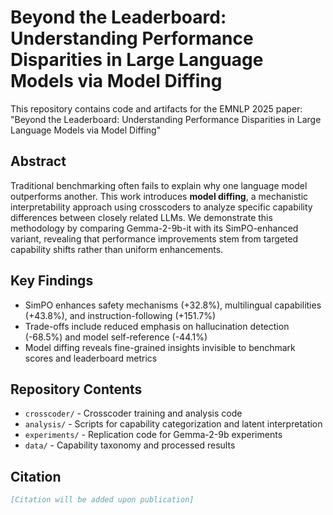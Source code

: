 # Beyond the Leaderboard: Understanding Performance Disparities in Large Language Models via Model Diffing

This repository contains code and artifacts for the EMNLP 2025 paper: "Beyond the Leaderboard: Understanding Performance Disparities in Large Language Models via Model Diffing"

## Abstract

Traditional benchmarking often fails to explain why one language model outperforms another. This work introduces **model diffing**, a mechanistic interpretability approach using crosscoders to analyze specific capability differences between closely related LLMs. We demonstrate this methodology by comparing Gemma-2-9b-it with its SimPO-enhanced variant, revealing that performance improvements stem from targeted capability shifts rather than uniform enhancements.

## Key Findings

- SimPO enhances safety mechanisms (+32.8%), multilingual capabilities (+43.8%), and instruction-following (+151.7%)
- Trade-offs include reduced emphasis on hallucination detection (-68.5%) and model self-reference (-44.1%)
- Model diffing reveals fine-grained insights invisible to benchmark scores and leaderboard metrics

## Repository Contents

- `crosscoder/` - Crosscoder training and analysis code
- `analysis/` - Scripts for capability categorization and latent interpretation
- `experiments/` - Replication code for Gemma-2-9b experiments
- `data/` - Capability taxonomy and processed results

## Citation
```bibtex
[Citation will be added upon publication]
